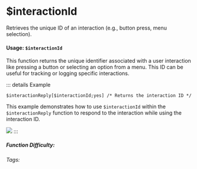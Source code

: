 # $interactionId

Retrieves the unique ID of an interaction (e.g., button press, menu selection).

#### Usage: `$interactionId`

This function returns the unique identifier associated with a user interaction like pressing a button or selecting an option from a menu.  This ID can be useful for tracking or logging specific interactions.

::: details Example
```
$interactionReply[$interactionId;yes] /* Returns the interaction ID */
```

This example demonstrates how to use `$interactionId` within the `$interactionReply` function to respond to the interaction while using the interaction ID.

![](https://cdn.discordapp.com/attachments/914682255346118687/937866562159935518/unknown.jpeg)
:::

##### Function Difficulty: <Badge type="tip" text="Easy" vertical="middle" />

###### Tags: <Badge type="tip" text="interaction" vertical="middle" /> <Badge type="tip" text="id" vertical="middle" /> <Badge type="tip" text="button" vertical="middle" /> <Badge type="tip" text="menu" vertical="middle" /> <Badge type="tip" text="reply" vertical="middle" />